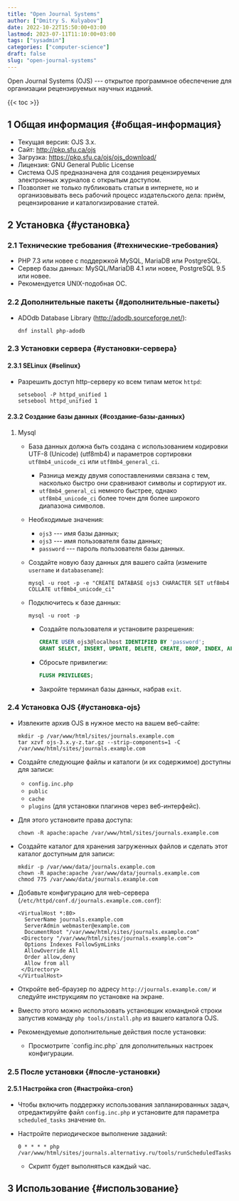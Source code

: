 ```yaml
---
title: "Open Journal Systems"
author: ["Dmitry S. Kulyabov"]
date: 2022-10-22T15:50:00+03:00
lastmod: 2023-07-11T11:10:00+03:00
tags: ["sysadmin"]
categories: ["computer-science"]
draft: false
slug: "open-journal-systems"
---
```


Open Journal Systems (OJS) --- открытое программное обеспечение для организации рецензируемых научных изданий.

<!--more-->

{{< toc >}}


## <span class="section-num">1</span> Общая информация {#общая-информация}

-   Текущая версия: OJS 3.x.
-   Сайт: <http://pkp.sfu.ca/ojs>
-   Загрузка: <https://pkp.sfu.ca/ojs/ojs_download/>
-   Лицензия: GNU General Public License
-   Система OJS предназначена для создания рецензируемых электронных журналов с открытым доступом.
-   Позволяет не только публиковать статьи в интернете, но и организовывать весь рабочий процесс издательского дела: приём, рецензирование и каталогизирование статей.


## <span class="section-num">2</span> Установка {#установка}


### <span class="section-num">2.1</span> Технические требования {#технические-требования}

-   PHP 7.3 или новее с поддержкой MySQL, MariaDB или PostgreSQL.
-   Сервер базы данных: MySQL/MariaDB 4.1 или новее, PostgreSQL 9.5 или новее.
-   Рекомендуется UNIX-подобная ОС.


### <span class="section-num">2.2</span> Дополнительные пакеты {#дополнительные-пакеты}

-   ADOdb Database Library (<http://adodb.sourceforge.net/>):
    ```shell
    dnf install php-adodb
    ```


### <span class="section-num">2.3</span> Установки сервера {#установки-сервера}


#### <span class="section-num">2.3.1</span> SELinux {#selinux}

-   Разрешить доступ http-серверу ко всем типам меток `httpd`:
    ```shell
    setsebool -P httpd_unified 1
    setsebool httpd_unified 1
    ```


#### <span class="section-num">2.3.2</span> Создание базы данных {#создание-базы-данных}

<!--list-separator-->

1.  Mysql

    -   База данных должна быть создана с использованием кодировки UTF-8 (Unicode) (utf8mb4) и параметров сортировки `utf8mb4_unicode_ci` или `utf8mb4_general_ci`.
        -   Разница между двумя сопоставлениями связана с тем, насколько быстро они сравнивают символы и сортируют их.
        -   `utf8mb4_general_ci` немного быстрее, однако `utf8mb4_unicode_ci` более точен для более широкого диапазона символов.
    -   Необходимые значения:
        -   `ojs3` --- имя базы данных;
        -   `ojs3` --- имя пользователя базы данных;
        -   `password` --- пароль пользователя базы данных.
    -   Создайте новую базу данных для вашего сайта (измените `username` и `databasename`):
        ```shell
        mysql -u root -p -e "CREATE DATABASE ojs3 CHARACTER SET utf8mb4 COLLATE utf8mb4_unicode_ci"
        ```
    -   Подключитесь к базе данных:
        ```shell
        mysql -u root -p
        ```

        -   Создайте пользователя и установите разрешения:
            ```sql
            CREATE USER ojs3@localhost IDENTIFIED BY 'password';
            GRANT SELECT, INSERT, UPDATE, DELETE, CREATE, DROP, INDEX, ALTER, CREATE TEMPORARY TABLES ON `ojs3`.* TO 'ojs3'@'localhost' IDENTIFIED BY 'password';
            ```
        -   Сбросьте привилегии:
            ```sql
            FLUSH PRIVILEGES;
            ```
        -   Закройте терминал базы данных, набрав `exit`.


### <span class="section-num">2.4</span> Установка OJS {#установка-ojs}

-   Извлеките архив OJS в нужное место на вашем веб-сайте:
    ```shell
    mkdir -p /var/www/html/sites/journals.example.com
    tar xzvf ojs-3.x.y-z.tar.gz --strip-components=1 -C /var/www/html/sites/journals.example.com
    ```

-   Создайте следующие файлы и каталоги (и их содержимое) доступны для записи:
    -   `config.inc.php`
    -   `public`
    -   `cache`
    -   `plugins` (для установки плагинов через веб-интерфейс).
-   Для этого установите права доступа:
    ```shell
    chown -R apache:apache /var/www/html/sites/journals.example.com
    ```

-   Создайте каталог для хранения загруженных файлов и сделать этот каталог доступным для записи:
    ```shell
    mkdir -p /var/www/data/journals.example.com
    chown -R apache:apache /var/www/data/journals.example.com
    chmod 775 /var/www/data/journals.example.com
    ```
-   Добавьте конфигурацию для web-сервера (`/etc/httpd/conf.d/journals.example.com.conf`):
    ```conf-unix
    <VirtualHost *:80>
      ServerName journals.example.com
      ServerAdmin webmaster@example.com
      DocumentRoot "/var/www/html/sites/journals.example.com"
     <Directory "/var/www/html/sites/journals.example.com">
      Options Indexes FollowSymLinks
      AllowOverride All
      Order allow,deny
      Allow from all
     </Directory>
    </VirtualHost>
    ```
-   Откройте веб-браузер по адресу `http://journals.example.com/` и следуйте инструкциям по установке на экране.
-   Вместо этого можно использовать установщик командной строки запустив команду `php tools/install.php` из вашего каталога OJS.
-   Рекомендуемые дополнительные действия после установки:
    -   Просмотрите \`config.inc.php\` для дополнительных настроек конфигурации.


### <span class="section-num">2.5</span> После установки {#после-установки}


#### <span class="section-num">2.5.1</span> Настройка cron {#настройка-cron}

-   Чтобы включить поддержку использования запланированных задач, отредактируйте файл `config.inc.php` и установите для параметра `scheduled_tasks` значение `On`.
-   Настройте периодическое выполнение заданий:
    ```shell
    0 * * * * php /var/www/html/sites/journals.alternativy.ru/tools/runScheduledTasks.php
    ```

    -   Скрипт будет выполняться каждый час.


## <span class="section-num">3</span> Использование {#использование}
